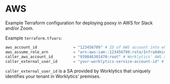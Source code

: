 # AWS

Example Terraform configuration for deploying psoxy in AWS for Slack and/or Zoom.

Example `terraform.tfvars`:
```terraform
aws_account_id                = "123456789" # ID of AWS account into which to deploy psoxy infra
aws_assume_role_arn           = "arn:aws:iam::123456789:role/InfraAdmin" # role within your AWS account which can manage infra
caller_aws_account_id         = "939846301470:root" # Worklytics' AWS account ID
caller_external_user_id       = "your-worklytics-service-account-id" # obtained from Worklytics
```

`caller_external_user_id` is a SA provided by Worklytics that uniquely identifies your tenant in
Worklytics' premises.

